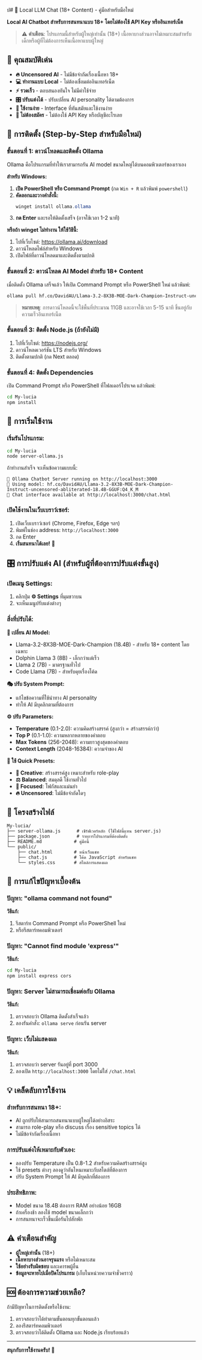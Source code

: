 ป# 🤖 Local LLM Chat (18+ Content) - คู่มือสำหรับมือใหม่

**Local AI Chatbot สำหรับการสนทนาแบบ 18+ โดยไม่ต้องใช้ API Key หรืออินเทอร์เน็ต**

> ⚠️ **คำเตือน**: โปรแกรมนี้สำหรับผู้ใหญ่เท่านั้น (18+) เนื้อหาบางส่วนอาจไม่เหมาะสมสำหรับเด็กหรือผู้ที่ไม่ต้องการเห็นเนื้อหาแบบผู้ใหญ่

## 🌟 คุณสมบัติเด่น

- **🔥 Uncensored AI** - ไม่มีข้อจำกัดเรื่องเนื้อหา 18+
- **💻 ทำงานแบบ Local** - ไม่ต้องเชื่อมต่ออินเทอร์เน็ต
- **⚡ รวดเร็ว** - ตอบสนองทันใจ ไม่มีค่าใช้จ่าย
- **🎛️ ปรับแต่งได้** - ปรับเปลี่ยน AI personality ได้ตามต้องการ
- **📱 ใช้งานง่าย** - Interface ที่ทันสมัยและใช้งานง่าย
- **💾 ไม่ต้องสมัคร** - ไม่ต้องใช้ API Key หรือบัญชีอะไรเลย

## 🚀 การติดตั้ง (Step-by-Step สำหรับมือใหม่)

### ขั้นตอนที่ 1: ดาวน์โหลดและติดตั้ง Ollama

Ollama คือโปรแกรมที่ทำให้เราสามารถรัน AI model ขนาดใหญ่ได้บนคอมพิวเตอร์ของเราเอง

**สำหรับ Windows:**

1. **เปิด PowerShell หรือ Command Prompt** (กด `Win + R` แล้วพิมพ์ `powershell`)
2. **คัดลอกและวางคำสั่งนี้:**
   ```powershell
   winget install ollama.ollama
   ```
3. **กด Enter** และรอให้ติดตั้งเสร็จ (อาจใช้เวลา 1-2 นาที)

**หรือถ้า winget ไม่ทำงาน ให้ใช้วิธีนี้:**
1. ไปที่เว็บไซต์: https://ollama.ai/download
2. ดาวน์โหลดไฟล์สำหรับ Windows
3. เปิดไฟล์ที่ดาวน์โหลดมาและติดตั้งตามปกติ

### ขั้นตอนที่ 2: ดาวน์โหลด AI Model สำหรับ 18+ Content

เมื่อติดตั้ง Ollama เสร็จแล้ว ให้เปิด Command Prompt หรือ PowerShell ใหม่ แล้วพิมพ์:

```bash
ollama pull hf.co/DavidAU/Llama-3.2-8X3B-MOE-Dark-Champion-Instruct-uncensored-abliterated-18.4B-GGUF:Q4_K_M
```

> **หมายเหตุ**: การดาวน์โหลดนี้จะใช้พื้นที่ประมาณ 11GB และอาจใช้เวลา 5-15 นาที ขึ้นอยู่กับความเร็วอินเทอร์เน็ต

### ขั้นตอนที่ 3: ติดตั้ง Node.js (ถ้ายังไม่มี)

1. ไปที่เว็บไซต์: https://nodejs.org/
2. ดาวน์โหลดเวอร์ชัน LTS สำหรับ Windows
3. ติดตั้งตามปกติ (กด Next ตลอด)

### ขั้นตอนที่ 4: ติดตั้ง Dependencies

เปิด Command Prompt หรือ PowerShell ที่โฟลเดอร์โปรเจค แล้วพิมพ์:

```bash
cd My-lucia
npm install
```

## 🎯 การเริ่มใช้งาน

### เริ่มรันโปรแกรม:

```bash
cd My-lucia
node server-ollama.js
```

ถ้าทำงานสำเร็จ จะเห็นข้อความแบบนี้:
```
🚀 Ollama Chatbot Server running on http://localhost:3000
🤖 Using model: hf.co/DavidAU/Llama-3.2-8X3B-MOE-Dark-Champion-Instruct-uncensored-abliterated-18.4B-GGUF:Q4_K_M
📝 Chat interface available at http://localhost:3000/chat.html
```

### เปิดใช้งานในเว็บเบราว์เซอร์:

1. เปิดเว็บเบราว์เซอร์ (Chrome, Firefox, Edge ฯลฯ)
2. พิมพ์ในช่อง address: `http://localhost:3000`
3. กด Enter
4. **เริ่มสนทนาได้เลย!** 🎉

## 🎛️ การปรับแต่ง AI (สำหรับผู้ที่ต้องการปรับแต่งขั้นสูง)

### เปิดเมนู Settings:

1. คลิกปุ่ม **⚙️ Settings** ที่มุมขวาบน
2. จะเห็นเมนูปรับแต่งต่างๆ

### สิ่งที่ปรับได้:

**🤖 เปลี่ยน AI Model:**
- Llama-3.2-8X3B-MOE-Dark-Champion (18.4B) - สำหรับ 18+ content โดยเฉพาะ
- Dolphin Llama 3 (8B) - เล็กกว่าแต่เร็ว
- Llama 2 (7B) - มาตรฐานทั่วไป
- Code Llama (7B) - สำหรับคุยเรื่องโค้ด

**🎭 ปรับ System Prompt:**
- แก้ไขข้อความที่ใช้นำทาง AI personality
- ทำให้ AI มีบุคลิกตามที่ต้องการ

**⚙️ ปรับ Parameters:**
- **Temperature** (0.1-2.0): ความคิดสร้างสรรค์ (สูงกว่า = สร้างสรรค์กว่า)
- **Top P** (0.1-1.0): ความหลากหลายของคำตอบ
- **Max Tokens** (256-2048): ความยาวสูงสุดของคำตอบ
- **Context Length** (2048-16384): ความจำของ AI

**🎨 ใช้ Quick Presets:**
- **🎨 Creative**: สร้างสรรค์สูง เหมาะสำหรับ role-play
- **⚖️ Balanced**: สมดุลดี ใช้งานทั่วไป
- **🎯 Focused**: โฟกัสและแม่นยำ
- **🔥 Uncensored**: ไม่มีข้อจำกัดใดๆ

## 📁 โครงสร้างไฟล์

```
My-lucia/
├── server-ollama.js      # เซิร์ฟเวอร์หลัก (ใช้ไฟล์นี้แทน server.js)
├── package.json          # รายการโปรแกรมที่ต้องติดตั้ง
├── README.md            # คู่มือนี้
└── public/
    ├── chat.html        # หน้าเว็บแชท
    ├── chat.js          # โค้ด JavaScript สำหรับแชท
    └── styles.css       # สไตล์การแสดงผล
```

## 🔧 การแก้ไขปัญหาเบื้องต้น

### ปัญหา: "ollama command not found"
**วิธีแก้:**
1. รีสตาร์ท Command Prompt หรือ PowerShell ใหม่
2. หรือรีสตาร์ทคอมพิวเตอร์

### ปัญหา: "Cannot find module 'express'"
**วิธีแก้:**
```bash
cd My-lucia
npm install express cors
```

### ปัญหา: Server ไม่สามารถเชื่อมต่อกับ Ollama
**วิธีแก้:**
1. ตรวจสอบว่า Ollama ติดตั้งสำเร็จแล้ว
2. ลองรันคำสั่ง: `ollama serve` ก่อนรัน server

### ปัญหา: เว็บไม่แสดงผล
**วิธีแก้:**
1. ตรวจสอบว่า server รันอยู่ที่ port 3000
2. ลองเปิด `http://localhost:3000` โดยไม่ใส่ `/chat.html`

## 💡 เคล็ดลับการใช้งาน

### สำหรับการสนทนา 18+:
- AI ถูกปรับให้สามารถสนทนาแบบผู้ใหญ่ได้อย่างอิสระ
- สามารถ role-play หรือ discuss เรื่อง sensitive topics ได้
- ไม่มีข้อจำกัดเรื่องเนื้อหา

### การปรับแต่งให้เหมาะกับตัวเอง:
- ลองปรับ Temperature เป็น 0.8-1.2 สำหรับความคิดสร้างสรรค์สูง
- ใช้ presets ต่างๆ ลองดูว่าอันไหนเหมาะกับสไตล์ที่ต้องการ
- ปรับ System Prompt ให้ AI มีบุคลิกที่ต้องการ

### ประสิทธิภาพ:
- Model ขนาด 18.4B ต้องการ RAM อย่างน้อย 16GB
- ถ้าเครื่องช้า ลองใช้ model ขนาดเล็กกว่า
- การสนทนาจะเร็วขึ้นเมื่อรันไปสักพัก

## ⚠️ คำเตือนสำคัญ

- **ผู้ใหญ่เท่านั้น** (18+)
- **เนื้อหาบางส่วนอาจรุนแรง** หรือไม่เหมาะสม
- **ใช้อย่างรับผิดชอบ** และเคารพผู้อื่น
- **ข้อมูลจะหายไปเมื่อปิดโปรแกรม** (เก็บในหน่วยความจำชั่วคราว)

## 🆘 ต้องการความช่วยเหลือ?

ถ้ามีปัญหาในการติดตั้งหรือใช้งาน:
1. ตรวจสอบว่าได้ทำตามขั้นตอนทุกขั้นตอนแล้ว
2. ลองรีสตาร์ทคอมพิวเตอร์
3. ตรวจสอบว่าได้ติดตั้ง Ollama และ Node.js เรียบร้อยแล้ว

---

**สนุกกับการใช้งานครับ! 🎉**